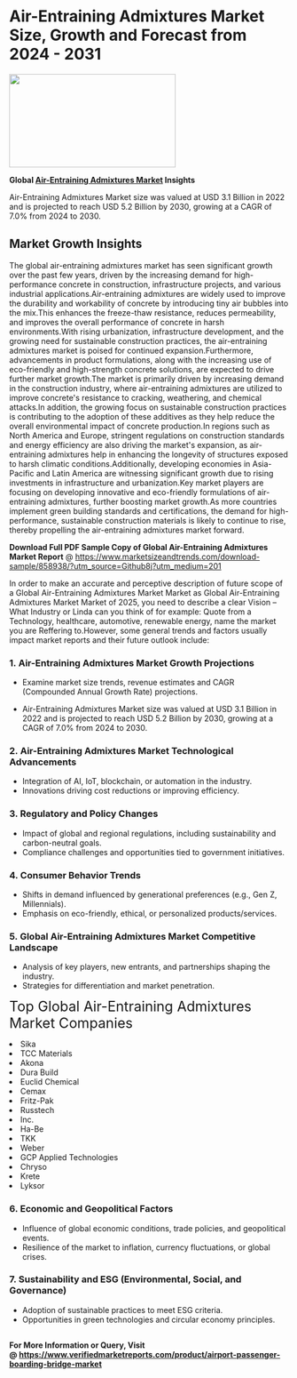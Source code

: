 <H1>Air-Entraining Admixtures Market Size, Growth and Forecast from 2024 - 2031</H1><img class="aligncenter size-medium wp-image-584254" src="https://thirdeyenews.in/wp-content/uploads/2024/09/Global-Market-Research-300x168.jpeg" alt="" width="300" height="168" /><p><strong>Global&nbsp;<a href="https://www.marketsizeandtrends.com/download-sample/858938/?utm_source=Github8j?utm_medium=201">Air-Entraining Admixtures Market</a> Insights</strong></p><p>Air-Entraining Admixtures Market size was valued at USD 3.1 Billion in 2022 and is projected to reach USD 5.2 Billion by 2030, growing at a CAGR of 7.0% from 2024 to 2030.</p><p><h2>Market Growth Insights</h2> The global air-entraining admixtures market has seen significant growth over the past few years, driven by the increasing demand for high-performance concrete in construction, infrastructure projects, and various industrial applications.Air-entraining admixtures are widely used to improve the durability and workability of concrete by introducing tiny air bubbles into the mix.This enhances the freeze-thaw resistance, reduces permeability, and improves the overall performance of concrete in harsh environments.With rising urbanization, infrastructure development, and the growing need for sustainable construction practices, the air-entraining admixtures market is poised for continued expansion.Furthermore, advancements in product formulations, along with the increasing use of eco-friendly and high-strength concrete solutions, are expected to drive further market growth.The market is primarily driven by increasing demand in the construction industry, where air-entraining admixtures are utilized to improve concrete's resistance to cracking, weathering, and chemical attacks.In addition, the growing focus on sustainable construction practices is contributing to the adoption of these additives as they help reduce the overall environmental impact of concrete production.In regions such as North America and Europe, stringent regulations on construction standards and energy efficiency are also driving the market's expansion, as air-entraining admixtures help in enhancing the longevity of structures exposed to harsh climatic conditions.Additionally, developing economies in Asia-Pacific and Latin America are witnessing significant growth due to rising investments in infrastructure and urbanization.Key market players are focusing on developing innovative and eco-friendly formulations of air-entraining admixtures, further boosting market growth.As more countries implement green building standards and certifications, the demand for high-performance, sustainable construction materials is likely to continue to rise, thereby propelling the air-entraining admixtures market forward.<p><span class=""><strong>Download Full PDF Sample Copy of Global Air-Entraining Admixtures Market Report</strong> @ <a href="https://www.marketsizeandtrends.com/download-sample/858938/?utm_source=Github8j?utm_medium=201" target="_blank">https://www.marketsizeandtrends.com/download-sample/858938/?utm_source=Github8j?utm_medium=201</a></span></p><p>In order to make an accurate and perceptive description of future scope of a Global&nbsp;Air-Entraining Admixtures Market Market as Global&nbsp;Air-Entraining Admixtures Market Market of 2025, you need to describe a clear Vision &ndash; What Industry or Linda can you think of for example: Quote from a Technology, healthcare, automotive, renewable energy, name the market you are Reffering to.However, some general trends and factors usually impact market reports and their future outlook include:</p><h3>1.&nbsp;<strong>Air-Entraining Admixtures Market Growth Projections</strong></h3><ul><li>Examine market size trends, revenue estimates and CAGR (Compounded Annual Growth Rate) projections.</li><li><p>Air-Entraining Admixtures Market size was valued at USD 3.1 Billion in 2022 and is projected to reach USD 5.2 Billion by 2030, growing at a CAGR of 7.0% from 2024 to 2030.</p></li></ul><h3>2.&nbsp;<strong>Air-Entraining Admixtures Market Technological Advancements</strong></h3><ul><li>Integration of AI, IoT, blockchain, or automation in the industry.</li><li>Innovations driving cost reductions or improving efficiency.</li></ul><h3>3.&nbsp;<strong>Regulatory and Policy Changes</strong></h3><ul><li>Impact of global and regional regulations, including sustainability and carbon-neutral goals.</li><li>Compliance challenges and opportunities tied to government initiatives.</li></ul><h3>4.&nbsp;<strong>Consumer Behavior Trends</strong></h3><ul><li>Shifts in demand influenced by generational preferences (e.g., Gen Z, Millennials).</li><li>Emphasis on eco-friendly, ethical, or personalized products/services.</li></ul><h3>5.&nbsp;<strong>Global Air-Entraining Admixtures Market Competitive Landscape</strong></h3><ul><li>Analysis of key players, new entrants, and partnerships shaping the industry.</li><li>Strategies for differentiation and market penetration.</li></ul><p data-pm-slice="1 1 []"><span style="color: inherit; font-family: inherit; font-size: 25px;">Top Global Air-Entraining Admixtures Market Companies</span></p><div class="" data-test-id=""><p><li>Sika</li><li> TCC Materials</li><li> Akona</li><li> Dura Build</li><li> Euclid Chemical</li><li> Cemax</li><li> Fritz-Pak</li><li> Russtech</li><li>Inc.</li><li> Ha-Be</li><li> TKK</li><li> Weber</li><li> GCP Applied Technologies</li><li> Chryso</li><li> Krete</li><li> Lyksor</li></p></div><h3>6.&nbsp;<strong>Economic and Geopolitical Factors</strong></h3><ul><li>Influence of global economic conditions, trade policies, and geopolitical events.</li><li>Resilience of the market to inflation, currency fluctuations, or global crises.</li></ul><h3>7.&nbsp;<strong>Sustainability and ESG (Environmental, Social, and Governance)</strong></h3><ul><li>Adoption of sustainable practices to meet ESG criteria.</li><li>Opportunities in green technologies and circular economy principles.</li></ul><h2><strong style="font-size: 14px;">For More Information or Query, Visit @&nbsp;</strong><a style="background-color: #ffffff; font-size: 14px;" href="https://www.marketsizeandtrends.com/report/air-entraining-admixtures-market/" target="_blank">https://www.verifiedmarketreports.com/product/airport-passenger-boarding-bridge-market</a></h2>